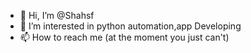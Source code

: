 - 👋 Hi, I’m @Shahsf
- 👀 I’m interested in python automation,app Developing
- 📫 How to reach me (at the moment you just can't)

<!---
Shahsf/shahsf is a ✨ special ✨ repository because its `README.md` (this file) appears on your GitHub profile.
You can click the Preview link to take a look at your changes.
--->
